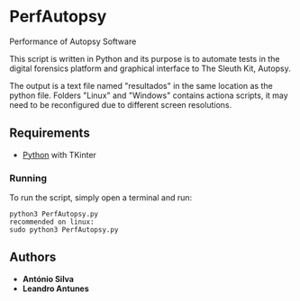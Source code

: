# PerfAutopsy
Performance of Autopsy Software

This script is written in Python and its purpose is to automate tests in the digital forensics platform and graphical interface to The Sleuth Kit, Autopsy.

The output is a text file named "resultados" in the same location as the python file.
Folders "Linux" and "Windows" contains actiona scripts, it may need to be reconfigured due to different screen resolutions.

## Requirements

* [Python](https://www.python.org/downloads/) with TKinter

### Running

To run the script, simply open a terminal and run:

```
python3 PerfAutopsy.py
recommended on linux:
sudo python3 PerfAutopsy.py
```

## Authors

* **António Silva** 
* **Leandro Antunes** 


